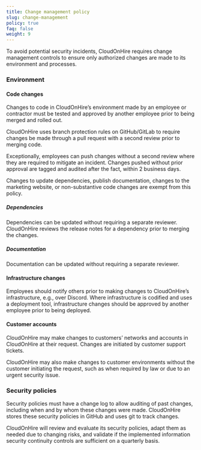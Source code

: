 ```yaml
---
title: Change management policy
slug: change-management
policy: true
faq: false
weight: 9
---
```


To avoid potential security incidents, CloudOnHire requires change management controls to ensure only authorized changes are made to its environment and processes.

### Environment

#### Code changes

Changes to code in CloudOnHire’s environment made by an employee or contractor must be tested and approved by another employee prior to being merged and rolled out.

CloudOnHire uses branch protection rules on GitHub/GitLab to require changes be made through a pull request with a second review prior to merging code.

Exceptionally, employees can push changes without a second review where they are required to mitigate an incident. Changes pushed without prior approval are tagged and audited after the fact, within 2 business days.

Changes to update dependencies, publish documentation, changes to the marketing website, or non-substantive code changes are exempt from this policy.

##### Dependencies

Dependencies can be updated without requiring a separate reviewer. CloudOnHire reviews the release notes for a dependency prior to merging the changes.

##### Documentation

Documentation can be updated without requiring a separate reviewer.

#### Infrastructure changes

Employees should notify others prior to making changes to CloudOnHire’s infrastructure, e.g., over Discord. Where infrastructure is codified and uses a deployment tool, infrastructure changes should be approved by another employee prior to being deployed.

#### Customer accounts

CloudOnHire may make changes to customers’ networks and accounts in CloudOnHire at their request. Changes are initiated by customer support tickets.

CloudOnHire may also make changes to customer environments without the customer initiating the request, such as when required by law or due to an urgent security issue.

### Security policies

Security policies must have a change log to allow auditing of past changes, including when and by whom these changes were made. CloudOnHire stores these security policies in GitHub and uses git to track changes.

CloudOnHire will review and evaluate its security policies, adapt them as needed due to changing risks, and validate if the implemented information security continuity controls are sufficient on a quarterly basis.

